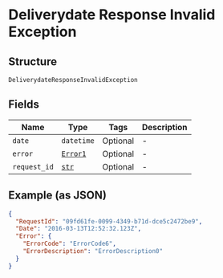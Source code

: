 
# Deliverydate Response Invalid Exception

## Structure

`DeliverydateResponseInvalidException`

## Fields

| Name | Type | Tags | Description |
|  --- | --- | --- | --- |
| `date` | `datetime` | Optional | - |
| `error` | [`Error1`](../../doc/models/error-1.md) | Optional | - |
| `request_id` | [`str`](../../doc/models/string-enum.md) | Optional | - |

## Example (as JSON)

```json
{
  "RequestId": "09fd61fe-0099-4349-b71d-dce5c2472be9",
  "Date": "2016-03-13T12:52:32.123Z",
  "Error": {
    "ErrorCode": "ErrorCode6",
    "ErrorDescription": "ErrorDescription0"
  }
}
```

